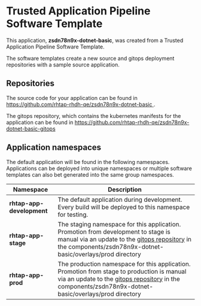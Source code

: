 # Trusted Application Pipeline Software Template

This application, **zsdn78n9x-dotnet-basic**, was created from a Trusted Application Pipeline Software Template.

The software templates create a new source and gitops deployment repositories with a sample source application. 

## Repositories

The source code for your application can be found in [https://github.com/rhtap-rhdh-qe/zsdn78n9x-dotnet-basic ](https://github.com/rhtap-rhdh-qe/zsdn78n9x-dotnet-basic ).
 
The gitops repository, which contains the kubernetes manifests for the application can be found in 
[https://github.com/rhtap-rhdh-qe/zsdn78n9x-dotnet-basic-gitops ](https://github.com/rhtap-rhdh-qe/zsdn78n9x-dotnet-basic-gitops ) 

## Application namespaces 

The default application will be found in the following namespaces. Applications can be deployed into unique namespaces or multiple software templates can also bet generated into the same group namespaces.  

|  Namespace   |  Description   |  
| -------- | -------- |   
| **rhtap-app-development** | The default application during development. Every build will be deployed to this namespace for testing. | 
| **rhtap-app-stage** | The staging namespace for this application. Promotion from development to stage is manual via an update to the [gitops repository](https://github.com/rhtap-rhdh-qe/zsdn78n9x-dotnet-basic-gitops ) in the components/zsdn78n9x-dotnet-basic/overlays/prod directory |  
| **rhtap-app-prod** | The production namespace for this application. Promotion from stage to production is manual via an update to the [gitops repository](https://github.com/rhtap-rhdh-qe/zsdn78n9x-dotnet-basic-gitops ) in the components/zsdn78n9x-dotnet-basic/overlays/prod directory | 